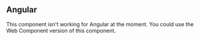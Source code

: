 ## Angular

This component isn't working for Angular at the moment. You could use the Web Component version of this component.
